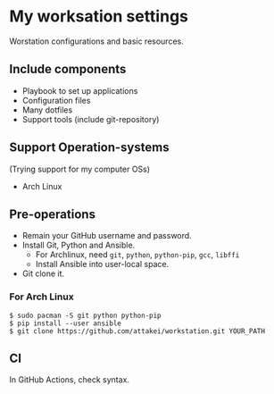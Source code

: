 # My worksation settings

Worstation configurations and basic resources.

## Include components

- Playbook to set up applications
- Configuration files
- Many dotfiles
- Support tools (include git-repository)

## Support Operation-systems

(Trying support for my computer OSs)

- Arch Linux

## Pre-operations

- Remain your GitHub username and password.
- Install Git, Python and Ansible.
    - For Archlinux, need `git`, `python`, `python-pip`, `gcc`, `libffi`
    - Install Ansible into user-local space.
- Git clone it.

### For Arch Linux

```
$ sudo pacman -S git python python-pip
$ pip install --user ansible
$ git clone https://github.com/attakei/workstation.git YOUR_PATH
```

## CI

In GitHub Actions, check syntax.
